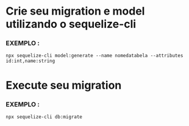 # Crie seu migration e model utilizando o sequelize-cli

### EXEMPLO :

````
npx sequelize-cli model:generate --name nomedatabela --attributes id:int,name:string
````

# Execute seu migration

### EXEMPLO :

````
npx sequelize-cli db:migrate
````
